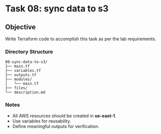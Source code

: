 # Task 08: sync data to s3

## Objective
Write Terraform code to accomplish this task as per the lab requirements.

### Directory Structure
```
08-sync-data-to-s3/
├── main.tf
├── variables.tf
├── outputs.tf
├── modules/
│   └── main.tf
├── files/
└── description.md
```

### Notes
- All AWS resources should be created in **us-east-1**.
- Use variables for reusability.
- Define meaningful outputs for verification.
